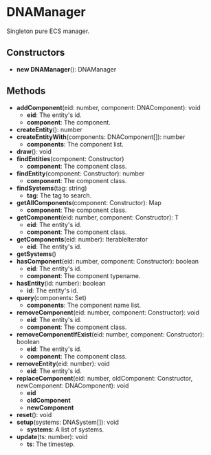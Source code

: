 # DNAManager

Singleton pure ECS manager.
## Constructors
* **new DNAManager**(): DNAManager   
## Methods
* **addComponent**(eid: number, component: DNAComponent): void   
  * **eid**: The entity's id.
  * **component**: The component.
* **createEntity**(): number   
* **createEntityWith**(components: DNAComponent[]): number   
  * **components**: The component list.
* **draw**(): void   
* **findEntities**(component: Constructor)   
  * **component**: The component class.
* **findEntity**(component: Constructor): number   
  * **component**: The component class.
* **findSystems**(tag: string)   
  * **tag**: The tag to search.
* **getAllComponents**(component: Constructor): Map   
  * **component**: The component class.
* **getComponent**(eid: number, component: Constructor): T   
  * **eid**: The entity's id.
  * **component**: The component class.
* **getComponents**(eid: number): IterableIterator   
  * **eid**: The entity's id.
* **getSystems**()   
* **hasComponent**(eid: number, component: Constructor): boolean   
  * **eid**: The entity's id.
  * **component**: The component typename.
* **hasEntity**(id: number): boolean   
  * **id**: The entity's id.
* **query**(components: Set)   
  * **components**: The component name list.
* **removeComponent**(eid: number, component: Constructor): void   
  * **eid**: The entity's id.
  * **component**: The component class.
* **removeComponentIfExist**(eid: number, component: Constructor): boolean   
  * **eid**: The entity's id.
  * **component**: The component class.
* **removeEntity**(eid: number): void   
  * **eid**: The entity's id.
* **replaceComponent**(eid: number, oldComponent: Constructor, newComponent: DNAComponent): void   
  * **eid**
  * **oldComponent**
  * **newComponent**
* **reset**(): void   
* **setup**(systems: DNASystem[]): void   
  * **systems**: A list of systems.
* **update**(ts: number): void   
  * **ts**: The timestep.
